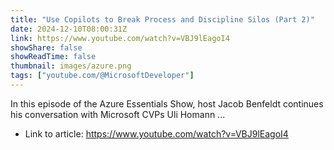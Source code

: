 ```yaml
---
title: "Use Copilots to Break Process and Discipline Silos (Part 2)"
date: 2024-12-10T08:00:31Z
link: https://www.youtube.com/watch?v=VBJ9lEagoI4
showShare: false
showReadTime: false
thumbnail: images/azure.png
tags: ["youtube.com/@MicrosoftDeveloper"]
---
```

In this episode of the Azure Essentials Show, host Jacob Benfeldt continues his conversation with Microsoft CVPs Uli Homann ...

- Link to article: https://www.youtube.com/watch?v=VBJ9lEagoI4